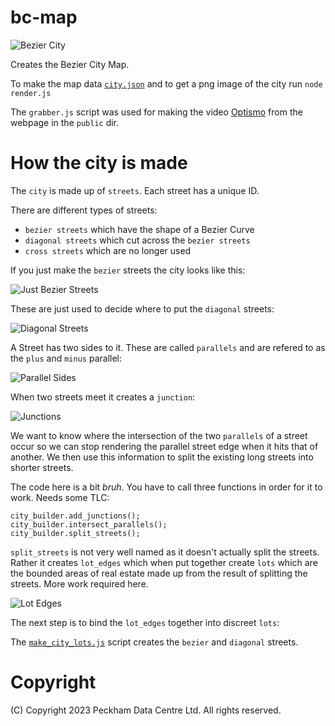 # bc-map

![Bezier City](map.png)

Creates the Bezier City Map.

To make the map data [`city.json`](city.json) and to get a png image of the city run `node render.js` 

The `grabber.js` script was used for making the video
[Optismo](https://www.youtube.com/watch?v=I4Y2nU5avpM) from
the webpage in the `public` dir.

# How the city is made

The `city` is made up of `streets`. Each street has a unique ID.

There are different types of streets:

* `bezier streets` which have the shape of a Bezier Curve
* `diagonal streets` which cut across the `bezier streets`
* `cross streets` which are no longer used

If you just make the `bezier` streets the city looks like this:

![Just Bezier Streets](assets/just_curves.png)

These are just used to decide where to put the `diagonal` streets:

![Diagonal Streets](assets/just_diagonals.png)

A Street has two sides to it. These are called `parallels` and are refered to as the `plus`
and `minus` parallel:

![Parallel Sides](assets/add_parallels.png)

When two streets meet it creates a `junction`:

![Junctions](assets/add_junctions.png)

We want to know where the intersection of the two `parallels` of a street occur so we can
stop rendering the parallel street edge when it hits that of another. We then use this 
information to split the existing long streets into shorter streets.

The code here is a bit _bruh_. You have to call three functions in order for it to work.
Needs some TLC:

```
city_builder.add_junctions();
city_builder.intersect_parallels();
city_builder.split_streets();
```

`split_streets` is not very well named as it doesn't actually split the streets.
Rather it creates `lot_edges` which when put together create `lots` which are the
bounded areas of real estate made up from the result of splitting the streets. 
More work required here.

![Lot Edges](assets/lot_edges.png)

The next step is to bind the `lot_edges` together into discreet `lots`:



The [`make_city_lots.js`](make_city_lots.js) script creates the `bezier` and
`diagonal` streets. 


# Copyright

(C) Copyright 2023 Peckham Data Centre Ltd. All rights reserved.
